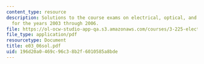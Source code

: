 ```yaml
---
content_type: resource
description: Solutions to the course exams on electrical, optical, and magnetic properties
  for the years 2003 through 2006.
file: https://ol-ocw-studio-app-qa.s3.amazonaws.com/courses/3-225-electronic-and-mechanical-properties-of-materials-fall-2007/196d20a0469c96c38b2f6010585a8bde_e03_06sol.pdf
file_type: application/pdf
resourcetype: Document
title: e03_06sol.pdf
uid: 196d20a0-469c-96c3-8b2f-6010585a8bde
---
```


